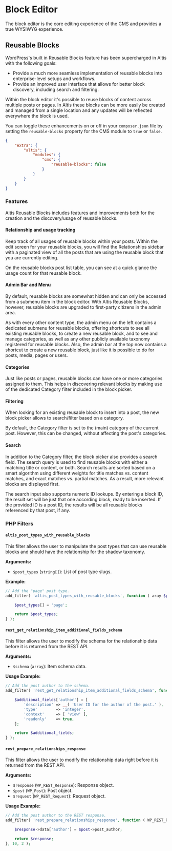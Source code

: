 # Block Editor

The block editor is the core editing experience of the CMS and provides a true WYSIWYG experience.

## Reusable Blocks

WordPress's built in Reusable Blocks feature has been supercharged in Altis with the following goals:

* Provide a much more seamless implementation of reusable blocks into enterprise-level setups and workflows.
* Provide an improved user interface that allows for better block discovery, including search and filtering.

Within the block editor it's possible to reuse blocks of content across multiple posts or pages. In Altis these blocks can be more easily be created and managed from a single location and any updates will be reflected everywhere the block is used.

You can toggle these enhancements on or off in your `composer.json` file by setting the `reusable-blocks` property for the CMS module to `true` or `false`.

```json
{
	"extra": {
		"altis": {
			"modules": {
				"cms": {
					"reusable-blocks": false
				}
			}
		}
	}
}
```

### Features

Altis Reusable Blocks includes features and improvements both for the creation and the discovery/usage of reusable blocks.

#### Relationship and usage tracking

Keep track of all usages of reusable blocks within your posts. Within the edit screen for your reusable blocks, you will find the Relationships sidebar with a paginated view of all the posts that are using the reusable block that you are currently editing.

On the reusable blocks post list table, you can see at a quick glance the usage count for that reusable block.

#### Admin Bar and Menu

By default, reusable blocks are somewhat hidden and can only be accessed from a submenu item in the block editor.
With Altis Reusable Blocks, however, reusable blocks are upgraded to first-party citizens in the admin area.

As with every other content type, the admin menu on the left contains a dedicated submenu for reusable blocks, offering shortcuts to see all existing reusable blocks, to create a new reusable block, and to see and manage categories, as well as any other publicly available taxonomy registered for reusable blocks.
Also, the admin bar at the top now contains a shortcut to create a new reusable block, just like it is possible to do for posts, media, pages or users.

#### Categories

Just like posts or pages, reusable blocks can have one or more categories assigned to them.
This helps in discovering relevant blocks by making use of the dedicated Category filter included in the block picker.

#### Filtering

When looking for an existing reusable block to insert into a post, the new block picker allows to search/filter based on a category.

By default, the Category filter is set to the (main) category of the current post.
However, this can be changed, without affecting the post's categories.

#### Search

In addition to the Category filter, the block picker also provides a search field.
The search query is used to find reusable blocks with either a matching title or content, or both.
Search results are sorted based on a smart algorithm using different weights for title matches vs. content matches, and exact matches vs. partial matches.
As a result, more relevant blocks are displayed first.

The search input also supports numeric ID lookups.
By entering a block ID, the result set will be just that one according block, ready to be inserted.
If the provided ID is a post ID, the results will be all reusable blocks referenced by that post, if any.

### PHP Filters

#### `altis_post_types_with_reusable_blocks`

This filter allows the user to manipulate the post types that can use reusable blocks and should have the relationship for the shadow taxonomy.

**Arguments:**

* `$post_types` (`string[]`): List of post type slugs.

**Example:**

```php
// Add the "page" post type.
add_filter( 'altis_post_types_with_reusable_blocks', function ( aray $post_types ): array {

	$post_types[] = 'page';

	return $post_types;
} );
```

#### `rest_get_relationship_item_additional_fields_schema`

This filter allows the user to modify the schema for the relationship data before it is returned from the REST API.

**Arguments:**

* `$schema` (`array`): Item schema data.

**Usage Example:**

```php
// Add the post author to the schema.
add_filter( 'rest_get_relationship_item_additional_fields_schema', function ( array $additional_fields ): array {

	$additional_fields['author'] = [
		'description' => __( 'User ID for the author of the post.' ),
		'type'        => 'integer',
		'context'     => [ 'view' ],
		'readonly'    => true,
	];

	return $additional_fields;
} );
```

#### `rest_prepare_relationships_response`

This filter allows the user to modify the relationship data right before it is returned from the REST API.

**Arguments:**

* `$response` (`WP_REST_Response`): Response object.
* `$post` (`WP_Post`): Post object.
* `$request` (`WP_REST_Request`): Request object.

**Usage Example:**

```php
// Add the post author to the REST response.
add_filter( 'rest_prepare_relationships_response', function ( WP_REST_Response $response, WP_Post $post ): WP_REST_Response {

	$response->data['author'] = $post->post_author;

	return $response;
}, 10, 2 );
```
